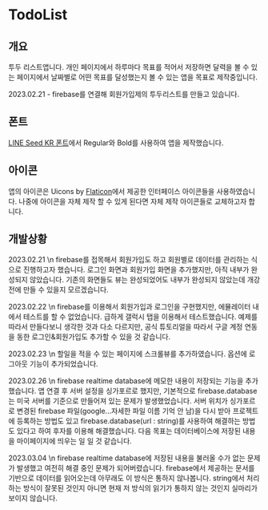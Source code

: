 # TodoList

## 개요
투두 리스트앱니다. 개인 페이지에서 하루마다 목표를 적어서 저장하면 달력을 볼 수 있는 페이지에서 날짜별로 어떤 목표를 달성했는지 볼 수 있는 앱을 목표로 제작중입니다.

2023.02.21 - firebase를 연결해 회원가입제의 투두리스트를 만들고 있습니다.

## 폰트
[LINE Seed KR 폰트](https://seed.line.me/index_kr.html)에서 Regular와 Bold를 사용하여 앱을 제작했습니다.

## 아이콘
앱의 아이콘은 Uicons by <a href="https://www.flaticon.com/uicons">Flaticon</a>에서 제공한 인터페이스 아이콘들을 사용하였습니다. 나중에 아이콘을 자체 제작 할 수 있게 된다면 자체 제작 아이콘들로 교체하고자 합니다.

## 개발상황
2023.02.21 \n
firebase를 접목해서 회원가입도 하고 회원별로 데이터를 관리하는 식으로 진행하고자 했습니다. 로그인 화면과 회원가입 화면을 추가했지만, 아직 내부가 완성되지 않았습니다. 기존의 화면들도 뷰는 완성되었어도 내부가 완성되지 않았는데 개강 전에 만들 수 있을지 모르겠습니다.

2023.02.22 \n
firebase를 이용해서 회원가입과 로그인을 구현했지만, 에뮬레이터 내에서 테스트를 할 수 없었습니다. 급하게 갤럭시 탭을 이용해서 테스트했습니다. 예제를 따라서 만들다보니 생각한 것과 다소 다르지만, 공식 튜토리얼을 따라서 구글 계정 연동을 동한 로그인&회원가입도 추가할 수 있을 것 같습니다.

2023.02.23 \n
할일을 적을 수 있는 페이지에 스크롤뷰를 추가하였습니다. 옵션에 로그아웃 기능이 추가되었습니다.

2023.02.26 \n
firebase realtime database에 메모한 내용이 저장되는 기능을 추가했습니다. 앱 연결 후 서버 설정을 싱가포르로 했지만, 기본적으로 firebase.database는 미국 서버를 기준으로 만들어져 있는 문제가 발생했었습니다. 서버 위치가 싱가포르로 변경된 firebase 파일(google...자세한 파일 이름 기억 안 남)을 다시 받아 프로젝트에 등록하는 방법도 있고 firebase.database(url :  string)를 사용하여 해결하는 방법도 있다고 하여 후자를 이용해 해결했습니다. 다음 목표는 데이터베이스에 저장된 내용을 마이페이지에 띄우는 일 일 것 같습니다.

2023.03.04 \n
firebase realtime database에 저장된 내용을 불러올 수가 없는 문제가 발생했고 여전히 해결 중인 문제가 되어버렸습니다. firebase에서 제공하는 문서를 기반으로 데이터를 읽어오는데 아무래도 이 방식은 통하지 않나봅니다. string에서 처리하는 방식이 잘못된 것인지 아니면 현재 저 방식의 읽기가 통하지 않는 것인지 실마리가 보이지 않습니다.
